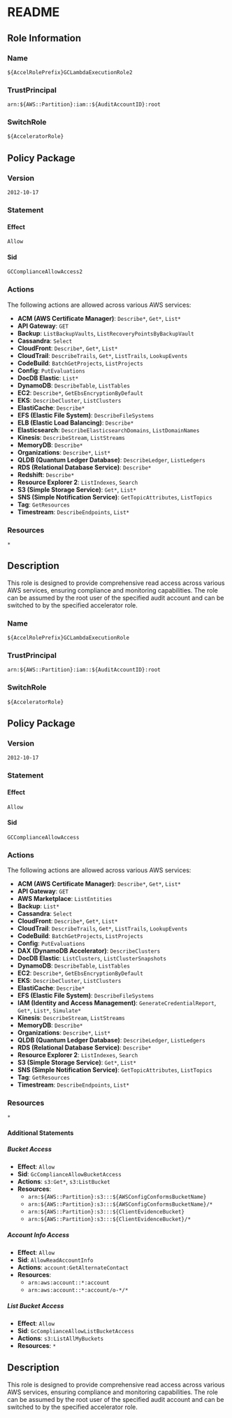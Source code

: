 # README
 
## Role Information
 
### Name
`${AccelRolePrefix}GCLambdaExecutionRole2`
 
### TrustPrincipal
`arn:${AWS::Partition}:iam::${AuditAccountID}:root`
 
### SwitchRole
`${AcceleratorRole}`
 
## Policy Package
 
### Version
`2012-10-17`
 
### Statement
#### Effect
`Allow`
 
#### Sid
`GCComplianceAllowAccess2`
 
### Actions
The following actions are allowed across various AWS services:
 
- **ACM (AWS Certificate Manager)**: `Describe*`, `Get*`, `List*`
- **API Gateway**: `GET`
- **Backup**: `ListBackupVaults`, `ListRecoveryPointsByBackupVault`
- **Cassandra**: `Select`
- **CloudFront**: `Describe*`, `Get*`, `List*`
- **CloudTrail**: `DescribeTrails`, `Get*`, `ListTrails`, `LookupEvents`
- **CodeBuild**: `BatchGetProjects`, `ListProjects`
- **Config**: `PutEvaluations`
- **DocDB Elastic**: `List*`
- **DynamoDB**: `DescribeTable`, `ListTables`
- **EC2**: `Describe*`, `GetEbsEncryptionByDefault`
- **EKS**: `DescribeCluster`, `ListClusters`
- **ElastiCache**: `Describe*`
- **EFS (Elastic File System)**: `DescribeFileSystems`
- **ELB (Elastic Load Balancing)**: `Describe*`
- **Elasticsearch**: `DescribeElasticsearchDomains`, `ListDomainNames`
- **Kinesis**: `DescribeStream`, `ListStreams`
- **MemoryDB**: `Describe*`
- **Organizations**: `Describe*`, `List*`
- **QLDB (Quantum Ledger Database)**: `DescribeLedger`, `ListLedgers`
- **RDS (Relational Database Service)**: `Describe*`
- **Redshift**: `Describe*`
- **Resource Explorer 2**: `ListIndexes`, `Search`
- **S3 (Simple Storage Service)**: `Get*`, `List*`
- **SNS (Simple Notification Service)**: `GetTopicAttributes`, `ListTopics`
- **Tag**: `GetResources`
- **Timestream**: `DescribeEndpoints`, `List*`
 
### Resources
`*`
 
## Description
This role is designed to provide comprehensive read access across various AWS services, ensuring compliance and monitoring capabilities. The role can be assumed by the root user of the specified audit account and can be switched to by the specified accelerator role.
  
 
### Name
`${AccelRolePrefix}GCLambdaExecutionRole`
 
### TrustPrincipal
`arn:${AWS::Partition}:iam::${AuditAccountID}:root`
 
### SwitchRole
`${AcceleratorRole}`
 
## Policy Package
 
### Version
`2012-10-17`
 
### Statement
 
#### Effect
`Allow`
 
#### Sid
`GCComplianceAllowAccess`
 
### Actions
The following actions are allowed across various AWS services:
 
- **ACM (AWS Certificate Manager)**: `Describe*`, `Get*`, `List*`
- **API Gateway**: `GET`
- **AWS Marketplace**: `ListEntities`
- **Backup**: `List*`
- **Cassandra**: `Select`
- **CloudFront**: `Describe*`, `Get*`, `List*`
- **CloudTrail**: `DescribeTrails`, `Get*`, `ListTrails`, `LookupEvents`
- **CodeBuild**: `BatchGetProjects`, `ListProjects`
- **Config**: `PutEvaluations`
- **DAX (DynamoDB Accelerator)**: `DescribeClusters`
- **DocDB Elastic**: `ListClusters`, `ListClusterSnapshots`
- **DynamoDB**: `DescribeTable`, `ListTables`
- **EC2**: `Describe*`, `GetEbsEncryptionByDefault`
- **EKS**: `DescribeCluster`, `ListClusters`
- **ElastiCache**: `Describe*`
- **EFS (Elastic File System)**: `DescribeFileSystems`
- **IAM (Identity and Access Management)**: `GenerateCredentialReport`, `Get*`, `List*`, `Simulate*`
- **Kinesis**: `DescribeStream`, `ListStreams`
- **MemoryDB**: `Describe*`
- **Organizations**: `Describe*`, `List*`
- **QLDB (Quantum Ledger Database)**: `DescribeLedger`, `ListLedgers`
- **RDS (Relational Database Service)**: `Describe*`
- **Resource Explorer 2**: `ListIndexes`, `Search`
- **S3 (Simple Storage Service)**: `Get*`, `List*`
- **SNS (Simple Notification Service)**: `GetTopicAttributes`, `ListTopics`
- **Tag**: `GetResources`
- **Timestream**: `DescribeEndpoints`, `List*`
 
### Resources
`*`
 
#### Additional Statements
 
##### Bucket Access
- **Effect**: `Allow`
- **Sid**: `GcComplianceAllowBucketAccess`
- **Actions**: `s3:Get*`, `s3:ListBucket`
- **Resources**:
  - `arn:${AWS::Partition}:s3:::${AWSConfigConformsBucketName}`
  - `arn:${AWS::Partition}:s3:::${AWSConfigConformsBucketName}/*`
  - `arn:${AWS::Partition}:s3:::${ClientEvidenceBucket}`
  - `arn:${AWS::Partition}:s3:::${ClientEvidenceBucket}/*`
 
##### Account Info Access
- **Effect**: `Allow`
- **Sid**: `AllowReadAccountInfo`
- **Actions**: `account:GetAlternateContact`
- **Resources**:
  - `arn:aws:account::*:account`
  - `arn:aws:account::*:account/o-*/*`
 
##### List Bucket Access
- **Effect**: `Allow`
- **Sid**: `GcComplianceAllowListBucketAccess`
- **Actions**: `s3:ListAllMyBuckets`
- **Resources**: `*`
 
## Description
This role is designed to provide comprehensive read access across various AWS services, ensuring compliance and monitoring capabilities. The role can be assumed by the root user of the specified audit account and can be switched to by the specified accelerator role.

 
 
 
 